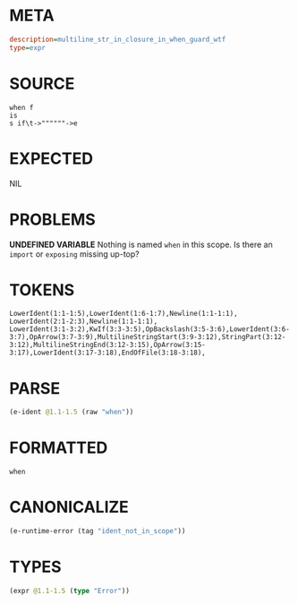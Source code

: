 # META
~~~ini
description=multiline_str_in_closure_in_when_guard_wtf
type=expr
~~~
# SOURCE
~~~roc
when f
is
s if\t->""""""->e
~~~
# EXPECTED
NIL
# PROBLEMS
**UNDEFINED VARIABLE**
Nothing is named `when` in this scope.
Is there an `import` or `exposing` missing up-top?

# TOKENS
~~~zig
LowerIdent(1:1-1:5),LowerIdent(1:6-1:7),Newline(1:1-1:1),
LowerIdent(2:1-2:3),Newline(1:1-1:1),
LowerIdent(3:1-3:2),KwIf(3:3-3:5),OpBackslash(3:5-3:6),LowerIdent(3:6-3:7),OpArrow(3:7-3:9),MultilineStringStart(3:9-3:12),StringPart(3:12-3:12),MultilineStringEnd(3:12-3:15),OpArrow(3:15-3:17),LowerIdent(3:17-3:18),EndOfFile(3:18-3:18),
~~~
# PARSE
~~~clojure
(e-ident @1.1-1.5 (raw "when"))
~~~
# FORMATTED
~~~roc
when
~~~
# CANONICALIZE
~~~clojure
(e-runtime-error (tag "ident_not_in_scope"))
~~~
# TYPES
~~~clojure
(expr @1.1-1.5 (type "Error"))
~~~
